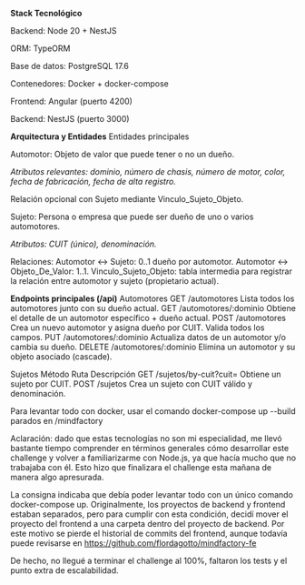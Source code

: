 **Stack Tecnológico**

Backend: Node 20 + NestJS

ORM: TypeORM

Base de datos: PostgreSQL 17.6

Contenedores: Docker + docker-compose

Frontend: Angular (puerto 4200)

Backend: NestJS (puerto 3000)

**Arquitectura y Entidades**
Entidades principales

Automotor: Objeto de valor que puede tener o no un dueño.

*Atributos relevantes: dominio, número de chasis, número de motor, color, fecha de fabricación, fecha de alta registro.*

Relación opcional con Sujeto mediante Vinculo_Sujeto_Objeto.

Sujeto: Persona o empresa que puede ser dueño de uno o varios automotores.

*Atributos: CUIT (único), denominación.*

Relaciones:
Automotor ↔ Sujeto: 0..1 dueño por automotor.
Automotor ↔ Objeto_De_Valor: 1..1.
Vinculo_Sujeto_Objeto: tabla intermedia para registrar la relación entre automotor y sujeto (propietario actual).

**Endpoints principales (/api)**
Automotores
GET	/automotores	Lista todos los automotores junto con su dueño actual.
GET	/automotores/:dominio	Obtiene el detalle de un automotor específico + dueño actual.
POST	/automotores	Crea un nuevo automotor y asigna dueño por CUIT. Valida todos los campos.
PUT	/automotores/:dominio	Actualiza datos de un automotor y/o cambia su dueño.
DELETE	/automotores/:dominio	Elimina un automotor y su objeto asociado (cascade).

Sujetos
Método	Ruta	Descripción
GET	/sujetos/by-cuit?cuit=	Obtiene un sujeto por CUIT.
POST	/sujetos	Crea un sujeto con CUIT válido y denominación.

Para levantar todo con docker, usar el comando
docker-compose up --build
parados en /mindfactory

Aclaración: dado que estas tecnologías no son mi especialidad, me llevó bastante tiempo comprender en términos generales cómo desarrollar este challenge y volver a familiarizarme con Node.js, ya que hacía mucho que no trabajaba con él. Esto hizo que finalizara el challenge esta mañana de manera algo apresurada.

La consigna indicaba que debía poder levantar todo con un único comando docker-compose up. Originalmente, los proyectos de backend y frontend estaban separados, pero para cumplir con esta condición, decidí mover el proyecto del frontend a una carpeta dentro del proyecto de backend. Por este motivo se pierde el historial de commits del frontend, aunque todavía puede revisarse en https://github.com/flordagotto/mindfactory-fe

De hecho, no llegué a terminar el challenge al 100%, faltaron los tests y el punto extra de escalabilidad.
